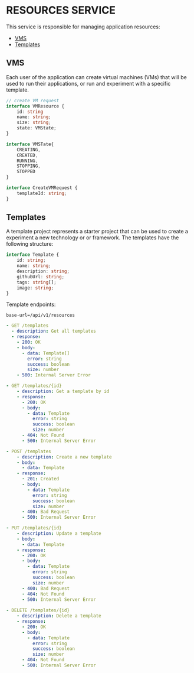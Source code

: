 # RESOURCES SERVICE

This service is responsible for managing application resources:

- [VMS](#vms) 
- [Templates](#templates)

## VMS

Each user of the application can create virtual machines (VMs) that will be used to run their applications,
or run and experiment with a specific template.

```ts
// create VM request
interface VMResource {
    id: string
    name: string;
    size: string;
    state: VMState;
}

interface VMSTate{
    CREATING,
    CREATED,
    RUNNING,
    STOPPING,
    STOPPED
}

interface CreateVMRequest {
    templateId: string;
}
```

## Templates

A template project represents a starter project that can be used to create a experiment a new technology or 
or framework. The templates have the following structure:

```ts
interface Template {
    id: string;
    name: string;
    description: string;
    githubUrl: string;
    tags: string[];
    image: string;
}
```
Template endpoints:

`base-url=/api/v1/resources`
```yaml
- GET /templates
  - description: Get all templates
  - response:
    - 200: OK
    - body:
      - data: Template[]
        error: string
        success: boolean
        size: number
    - 500: Internal Server Error

- GET /templates/{id}
    - description: Get a template by id
    - response:
      - 200: OK
      - body:
        - data: Template
          error: string
          success: boolean
          size: number
      - 404: Not Found
      - 500: Internal Server Error

- POST /templates
    - description: Create a new template
    - body:
      - data: Template
    - response:
      - 201: Created
      - body:
        - data: Template
          error: string
          success: boolean
          size: number
      - 400: Bad Request
      - 500: Internal Server Error

- PUT /templates/{id}
    - description: Update a template
    - body:
      - data: Template
    - response:
      - 200: OK
      - body:
        - data: Template
          error: string
          success: boolean
          size: number
      - 400: Bad Request
      - 404: Not Found
      - 500: Internal Server Error
  
- DELETE /templates/{id}
    - description: Delete a template
    - response:
      - 200: OK
      - body:
        - data: Template
          error: string
          success: boolean
          size: number
      - 404: Not Found
      - 500: Internal Server Error
```